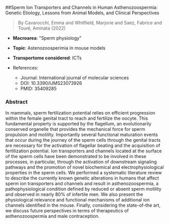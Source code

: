 ##Sperm Ion Transporters and Channels in Human Asthenozoospermia: Genetic Etiology, Lessons from Animal Models, and Clinical Perspectives

> By Cavarocchi, Emma and Whitfield, Marjorie and Saez, Fabrice and Touré, Aminata (2022)

- **Macroarea**: "Sperm physiology"
- **Topic**: Astenozoosperimia in mouse models
- **Transportome considered**: ICTs

- References:
  - Journal: International journal of molecular sciences
  - DOI: 10.3390/IJMS23073926
  - PMID: 35409285

### Abstract

In mammals, sperm fertilization potential relies on efficient progression within the female genital tract to reach and fertilize the oocyte. This fundamental property is supported by the flagellum, an evolutionarily conserved organelle that provides the mechanical force for sperm propulsion and motility. Importantly several functional maturation events that occur during the journey of the sperm cells through the genital tracts are necessary for the activation of flagellar beating and the acquisition of fertilization potential. Ion transporters and channels located at the surface of the sperm cells have been demonstrated to be involved in these processes, in particular, through the activation of downstream signaling pathways and the promotion of novel biochemical and electrophysiological properties in the sperm cells. We performed a systematic literature review to describe the currently known genetic alterations in humans that affect sperm ion transporters and channels and result in asthenozoospermia, a pathophysiological condition defined by reduced or absent sperm motility and observed in nearly 80% of infertile men. We also present the physiological relevance and functional mechanisms of additional ion channels identified in the mouse. Finally, considering the state-of-the art, we discuss future perspectives in terms of therapeutics of asthenozoospermia and male contraception.

